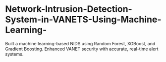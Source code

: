 # Network-Intrusion-Detection-System-in-VANETS-Using-Machine-Learning-
Built a machine learning-based NIDS using Random Forest, XGBoost, and Gradient Boosting. Enhanced VANET security with accurate, real-time alert systems.  
 
